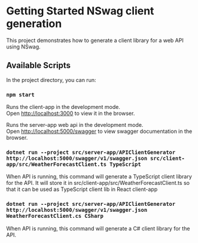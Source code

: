 # Getting Started NSwag client generation

This project demonstrates how to generate a client library for a web API using NSwag.

## Available Scripts

In the project directory, you can run:

### `npm start`

Runs the client-app in the development mode.\
Open [http://localhost:3000](http://localhost:3000) to view it in the browser.

Runs the server-app web api in the development mode.\
Open [http://localhost:5000/swagger](http://localhost:5000/swagger) to view swagger documentation in the browser.

### `dotnet run --project src/server-app/APIClientGenerator http://localhost:5000/swagger/v1/swagger.json src/client-app/src/WeatherForecastClient.ts TypeScript`

When API is running, this command will generate a TypeScript client library for the API.
It will store it in src/client-app/src/WeatherForecastClient.ts so that it can be used as TypeScript client lib in React client-app


### `dotnet run --project src/server-app/APIClientGenerator http://localhost:5000/swagger/v1/swagger.json WeatherForecastClient.cs CSharp`

When API is running, this command will generate a C# client library for the API.

